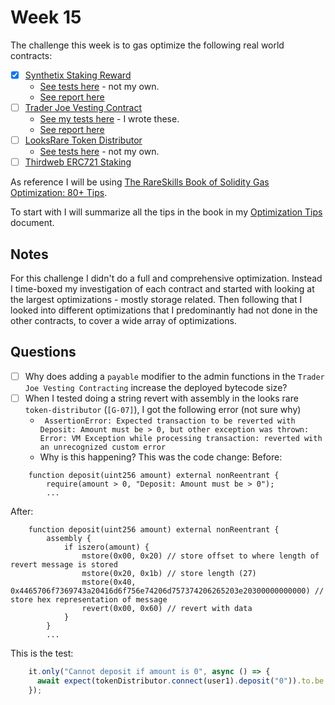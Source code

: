 # Week 15

The challenge this week is to gas optimize the following real world contracts:
- [x] [Synthetix Staking Reward](https://github.com/Synthetixio/synthetix/blob/develop/contracts/StakingRewards.sol)
  - [See tests here](https://github.com/Synthetixio/synthetix/blob/develop/test/contracts/StakingRewards.js) - not my own.
  - [See report here](./staking-rewards.md)
- [ ] [Trader Joe Vesting Contract](https://github.com/traderjoe-xyz/joe-core/blob/main/contracts/TokenVesting.sol)
  - [See my tests here](https://github.com/tommyrharper/joe-core/blob/main/test/TokenVesting.test.ts) - I wrote these.
  - [See report here](./vesting-contract.md)
- [ ] [LooksRare Token Distributor](https://github.com/LooksRare/contracts-token-staking/blob/master/contracts/TokenDistributor.sol)
  - [See tests here](https://github.com/LooksRare/contracts-token-staking/blob/master/test/tokenDistributor.test.ts) - not my own.
- [ ] [Thirdweb ERC721 Staking](https://github.com/thirdweb-dev/contracts/blob/main/contracts/extension/Staking721.sol)

As reference I will be using [The RareSkills Book of Solidity Gas Optimization: 80+ Tips](https://www.rareskills.io/post/gas-optimization).

To start with I will summarize all the tips in the book in my [Optimization Tips](./optimization-tips.md) document.

## Notes

For this challenge I didn't do a full and comprehensive optimization. Instead I time-boxed my investigation of each contract and started with looking at the largest optimizations - mostly storage related. Then following that I looked into different optimizations that I predominantly had not done in the other contracts, to cover a wide array of optimizations.

## Questions

- [ ] Why does adding a `payable` modifier to the admin functions in the `Trader Joe Vesting Contracting` increase the deployed bytecode size?
- [ ] When I tested doing a string revert with assembly in the looks rare `token-distributor` (`[G-07]`), I got the following error (not sure why)
  - ` AssertionError: Expected transaction to be reverted with Deposit: Amount must be > 0, but other exception was thrown: Error: VM Exception while processing transaction: reverted with an unrecognized custom error`
  - Why is this happening?
This was the code change:
Before:
```solidity
    function deposit(uint256 amount) external nonReentrant {
        require(amount > 0, "Deposit: Amount must be > 0");
        ...
```

After:
```solidity
    function deposit(uint256 amount) external nonReentrant {
        assembly {
            if iszero(amount) {
                mstore(0x00, 0x20) // store offset to where length of revert message is stored
                mstore(0x20, 0x1b) // store length (27)
                mstore(0x40, 0x4465706f7369743a20416d6f756e74206d757374206265203e20300000000000) // store hex representation of message
                revert(0x00, 0x60) // revert with data
            }
        }
        ...
```

This is the test:
```typescript
    it.only("Cannot deposit if amount is 0", async () => {
      await expect(tokenDistributor.connect(user1).deposit("0")).to.be.revertedWith("Deposit: Amount must be > 0");
    });
```

